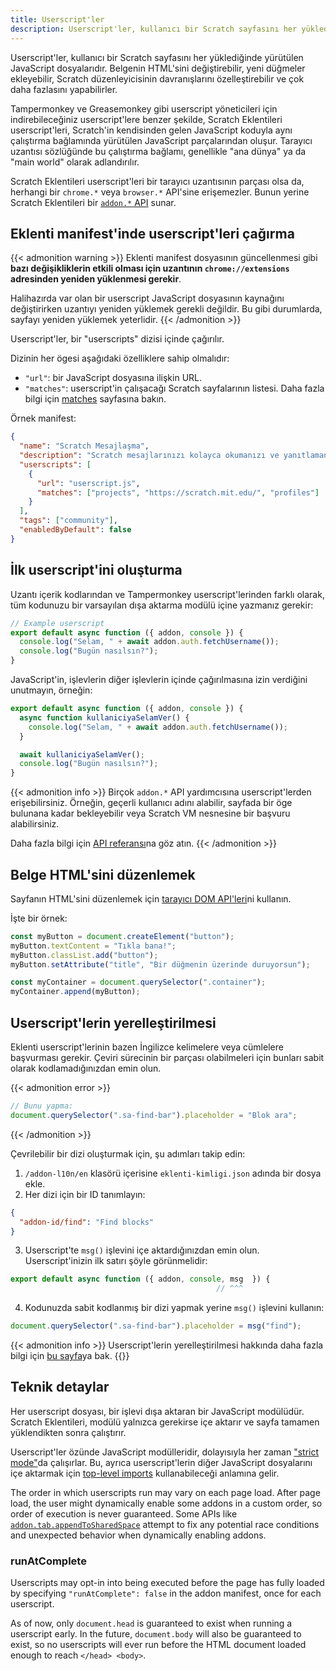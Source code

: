 ```yaml
---
title: Userscript'ler
description: Userscript'ler, kullanıcı bir Scratch sayfasını her yüklediğinde yürütülen JavaScript dosyalarıdır. Belgenin HTML'sini değiştirebilir, yeni düğmeler ekleyebilir, Scratch düzenleyicisinin davranışlarını özelleştirebilir ve çok daha fazlasını yapabilirler.
---
```


Userscript'ler, kullanıcı bir Scratch sayfasını her yüklediğinde yürütülen JavaScript dosyalarıdır. Belgenin HTML'sini değiştirebilir, yeni düğmeler ekleyebilir, Scratch düzenleyicisinin davranışlarını özelleştirebilir ve çok daha fazlasını yapabilirler.

Tampermonkey ve Greasemonkey gibi userscript yöneticileri için indirebileceğiniz userscript'lere benzer şekilde, Scratch Eklentileri userscript'leri, Scratch'in kendisinden gelen JavaScript koduyla aynı çalıştırma bağlamında yürütülen JavaScript parçalarından oluşur. Tarayıcı uzantısı sözlüğünde bu çalıştırma bağlamı, genellikle "ana dünya" ya da "main world" olarak adlandırılır.

Scratch Eklentileri userscript'leri bir tarayıcı uzantısının parçası olsa da, herhangi bir `chrome.*` veya `browser.*` API'sine erişemezler. Bunun yerine Scratch Eklentileri bir [`addon.*` API](/docs/reference/addon-api/) sunar.


## Eklenti manifest'inde userscript'leri çağırma

{{< admonition warning >}}
Eklenti manifest dosyasının güncellenmesi gibi **bazı değişikliklerin etkili olması için uzantının `chrome://extensions` adresinden yeniden yüklenmesi gerekir**.

Halihazırda var olan bir userscript JavaScript dosyasının kaynağını değiştirirken uzantıyı yeniden yüklemek gerekli değildir. Bu gibi durumlarda, sayfayı yeniden yüklemek yeterlidir.
{{< /admonition >}}

Userscript'ler, bir "userscripts" dizisi içinde çağırılır.

Dizinin her ögesi aşağıdaki özelliklere sahip olmalıdır:
- `"url"`: bir JavaScript dosyasına ilişkin URL.
- `"matches"`: userscript'in çalışacağı Scratch sayfalarının listesi. Daha fazla bilgi için [matches](/docs/reference/addon-manifest/#matches) sayfasına bakın.

Örnek manifest:
```json
{
  "name": "Scratch Mesajlaşma",
  "description": "Scratch mesajlarınızı kolayca okumanızı ve yanıtlamanızı sağlar.",
  "userscripts": [
    {
      "url": "userscript.js",
      "matches": ["projects", "https://scratch.mit.edu/", "profiles"]
    }
  ],
  "tags": ["community"],
  "enabledByDefault": false
}
```

## İlk userscript'ini oluşturma

Uzantı içerik kodlarından ve Tampermonkey userscript'lerinden farklı olarak, tüm kodunuzu bir varsayılan dışa aktarma modülü içine yazmanız gerekir:
```js
// Example userscript
export default async function ({ addon, console }) {
  console.log("Selam, " + await addon.auth.fetchUsername());
  console.log("Bugün nasılsın?");
}
```

JavaScript'in, işlevlerin diğer işlevlerin içinde çağırılmasına izin verdiğini unutmayın, örneğin:
```js
export default async function ({ addon, console }) {
  async function kullaniciyaSelamVer() {
    console.log("Selam, " + await addon.auth.fetchUsername());
  }

  await kullaniciyaSelamVer();
  console.log("Bugün nasılsın?");
}
```

{{< admonition info >}}
Birçok `addon.*` API yardımcısına userscript'lerden erişebilirsiniz. Örneğin, geçerli kullanıcı adını alabilir, sayfada bir öge bulunana kadar bekleyebilir veya Scratch VM nesnesine bir başvuru alabilirsiniz.

Daha fazla bilgi için [API referansı](/docs/reference/addon-api/)na göz atın.
{{< /admonition >}}


## Belge HTML'sini düzenlemek

Sayfanın HTML'sini düzenlemek için [tarayıcı DOM API'leri](https://developer.mozilla.org/en-US/docs/Web/API/HTML_DOM_API)ni kullanın.

İşte bir örnek:
```js
const myButton = document.createElement("button");
myButton.textContent = "Tıkla bana!";
myButton.classList.add("button");
myButton.setAttribute("title", "Bir düğmenin üzerinde duruyorsun");

const myContainer = document.querySelector(".container");
myContainer.append(myButton);
```

## Userscript'lerin yerelleştirilmesi

Eklenti userscript'lerinin bazen İngilizce kelimelere veya cümlelere başvurması gerekir. Çeviri sürecinin bir parçası olabilmeleri için bunları sabit olarak kodlamadığınızdan emin olun.

{{< admonition error >}}
```js
// Bunu yapma:
document.querySelector(".sa-find-bar").placeholder = "Blok ara";
```
{{< /admonition >}}

Çevrilebilir bir dizi oluşturmak için, şu adımları takip edin:
1. `/addon-l10n/en` klasörü içerisine `eklenti-kimligi.json` adında bir dosya ekle.
2. Her dizi için bir ID tanımlayın:
```json
{
  "addon-id/find": "Find blocks"
}
```
3. Userscript'te `msg()` işlevini içe aktardığınızdan emin olun. Userscript'inizin ilk satırı şöyle görünmelidir:
```js
export default async function ({ addon, console, msg  }) {
                                              // ^^^
```
4. Kodunuzda sabit kodlanmış bir dizi yapmak yerine `msg()` işlevini kullanın:
```js
document.querySelector(".sa-find-bar").placeholder = msg("find");
```

{{< admonition info >}}
Userscript'lerin yerelleştirilmesi hakkında daha fazla bilgi için [bu sayfa](/docs/localization/localizing-addons/)ya bak.
{{</admonition >}}


## Teknik detaylar

Her userscript dosyası, bir işlevi dışa aktaran bir JavaScript modülüdür. Scratch Eklentileri, modülü yalnızca gerekirse içe aktarır ve sayfa tamamen yüklendikten sonra çalıştırır.

Userscript'ler özünde JavaScript modülleridir, dolayısıyla her zaman ["strict mode"](https://developer.mozilla.org/en-US/docs/Web/JavaScript/Reference/Strict_mode)da çalışırlar. Bu, ayrıca userscript'lerin diğer JavaScript dosyalarını içe aktarmak için [top-level imports](https://developer.mozilla.org/en-US/docs/Web/JavaScript/Reference/Statements/import) kullanabileceği anlamına gelir.

The order in which userscripts run may vary on each page load. After page load, the user might dynamically enable some addons in a custom order, so order of execution is never guaranteed. Some APIs like [`addon.tab.appendToSharedSpace`](addon.tab.appendtosharedspace) attempt to fix any potential race conditions and unexpected behavior when dynamically enabling addons.

### runAtComplete

Userscripts may opt-in into being executed before the page has fully loaded by specifying `"runAtComplete": false` in the addon manifest, once for each userscript.

As of now, only `document.head` is guaranteed to exist when running a userscript early. In the future, `document.body` will also be guaranteed to exist, so no userscripts will ever run before the HTML document loaded enough to reach `</head> <body>`.
